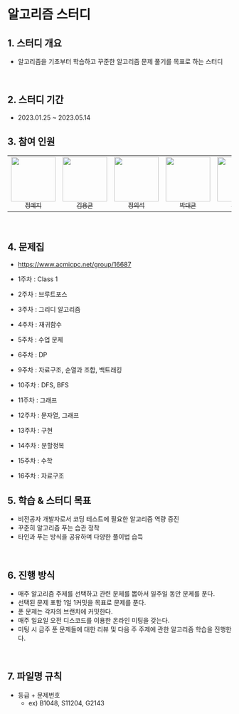 # 알고리즘 스터디

## 1. 스터디 개요

- 알고리즘을 기초부터 학습하고 꾸준한 알고리즘 문제 풀기를 목표로 하는 스터디

<br>

## 2. 스터디 기간

- 2023.01.25 ~ 2023.05.14

## 3. 참여 인원

<table>
    <td align="center"><a href="https://github.com/ityeji"><img src="https://avatars.githubusercontent.com/u/110680436?v=4?s=100" width="100px;" alt=""/><br /><sub>정예지</sub></a><br /></td>
    <td align="center"><a href="https://github.com/DeadBBall"><img src="https://avatars.githubusercontent.com/u/89844277?v=4?s=100" width="100px;" alt=""/><br /><sub>김용균</sub></a><br /></td>
    <td align="center"><a href="https://github.com/ian813"><img src="https://avatars.githubusercontent.com/u/118112177?v=4?s=100" width="100px;" alt=""/><br /><sub>정의석</sub></a><br /></td>
    <td align="center"><a href="https://github.com/daegyunpark"><img src="https://avatars.githubusercontent.com/u/122416959?v=4?s=100" width="100px;" alt=""/><br /><sub>박대균</sub></a><br /></td>
    <td align="center"><a href="https://github.com/3unsol"><img src="https://avatars.githubusercontent.com/u/122416885?v=4?s=100" width="100px;" alt=""/><br /><sub>김은솔</sub></a><br /></td>
</table>
<br>

## 4. 문제집

- https://www.acmicpc.net/group/16687

- 1주차 : Class 1
- 2주차 : 브루트포스
- 3주차 : 그리디 알고리즘
- 4주차 : 재귀함수
- 5주차 : 수업 문제
- 6주차 : DP
- 9주차 : 자료구조, 순열과 조합, 백트래킹
- 10주차 : DFS, BFS
- 11주차 : 그래프
- 12주차 : 문자열, 그래프
- 13주차 : 구현
- 14주차 : 분할정복
- 15주차 : 수학
- 16주차 : 자료구조

## 5. 학습 & 스터디 목표

- 비전공자 개발자로서 코딩 테스트에 필요한 알고리즘 역량 증진
- 꾸준히 알고리즘 푸는 습관 정착
- 타인과 푸는 방식을 공유하며 다양한 풀이법 습득

<br>

## 6. 진행 방식

- 매주 알고리즘 주제를 선택하고 관련 문제를 뽑아서 일주일 동안 문제를 푼다.
- 선택된 문제 포함 1일 1커밋을 목표로 문제를 푼다.
- 푼 문제는 각자의 브랜치에 커밋한다.
- 매주 일요일 오전 디스코드를 이용한 온라인 미팅을 갖는다.
- 미팅 시 금주 푼 문제들에 대한 리뷰 및 다음 주 주제에 관한 알고리즘 학습을 진행한다.

<br>

## 7. 파일명 규칙
- 등급 + 문제번호
  - ex) B1048, S11204, G2143

<br>

